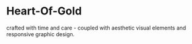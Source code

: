 # Heart-Of-Gold
crafted with time and care - coupled with aesthetic visual elements and responsive graphic design.
